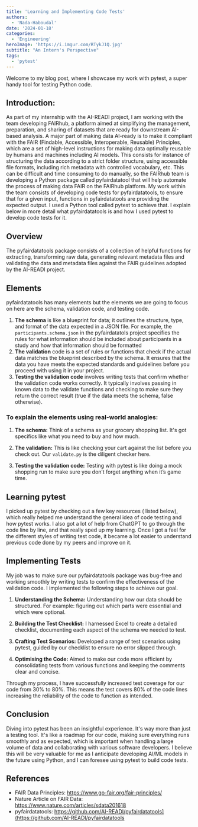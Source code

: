 ```yaml
---
title: 'Learning and Implementing Code Tests'
authors:
  - 'Nada-Haboudal'
date: '2024-01-18'
categories:
  - 'Engineering'
heroImage: 'https://i.imgur.com/RTykJ1Q.jpg'
subtitle: "An Intern's Perspective"
tags:
  - 'pytest'
---
```


Welcome to my blog post, where I showcase my work with pytest, a super handy tool for testing Python code.

## Introduction:

As part of my internship with the AI-READI project, I am working with the team developing FAIRhub, a platform aimed at simplifying the management, preparation, and sharing of datasets that are ready for downstream AI-based analysis. A major part of making data AI-ready is to make it compliant with the FAIR (Findable, Accessible, Interoperable, Reusable) Principles, which are a set of high-level instructions for making data optimally reusable by humans and machines including AI models. This consists for instance of structuring the data according to a strict folder structure, using accessible file formats, including rich metadata with controlled vocabulary, etc. This can be difficult and time consuming to do manually, so the FAIRhub team is developing a Python package called pyfairdatatool that will help automate the process of making data FAIR on the FAIRhub platform. My work within the team consists of developing code tests for pyfairdatatools, to ensure that for a given input, functions in pyfairdatatools are providing the expected output. I used a Python tool called pytest to achieve that. I explain below in more detail what pyfairdatatools is and how I used pytest to develop code tests for it.

## Overview

The pyfairdatatools package consists of a collection of helpful functions for extracting, transforming raw data, generating relevant metadata files and validating the data and metadata files against the FAIR guidelines adopted by the AI-READI project.

## Elements

pyfairdatatools has many elements but the elements we are going to focus on here are the schema, validation code, and testing code.

1. **The schema** is like a blueprint for data; it outlines the structure, type, and format of the data expected in a JSON file. For example, the `participants.schema.json` in the pyfairdatatols project specifies the rules for what information should be included about participants in a study and how that information should be formatted
2. **The validation** code is a set of rules or functions that check if the actual data matches the blueprint described by the schema. It ensures that the data you have meets the expected standards and guidelines before you proceed with using it in your project.
3. **Testing the validation code** involves writing tests that confirm whether the validation code works correctly. It typically involves passing in known data to the validate functions and checking to make sure they return the correct result (true if the data meets the schema, false otherwise).

### To explain the elements using real-world analogies:

1. **The schema:** Think of a schema as your grocery shopping list. It's got specifics like what you need to buy and how much.

2. **The validation:** This is like checking your cart against the list before you check out. Our `validate.py` is the diligent checker here.

3. **Testing the validation code:** Testing with pytest is like doing a mock shopping run to make sure you don’t forget anything when it’s game time.

## Learning pytest

I picked up pytest by checking out a few key resources ( listed below), which really helped me understand the general idea of code testing and how pytest works. I also got a lot of help from ChatGPT to go through the code line by line, and that really sped up my learning. Once I got a feel for the different styles of writing test code, it became a lot easier to understand previous code done by my peers and improve on it.

## Implementing Tests

My job was to make sure our pyfairdatatools package was bug-free and working smoothly by writing tests to confirm the effectiveness of the validation code. I implemented the following steps to achieve our goal.

1. **Understanding the Schema:** Understanding how our data should be structured.
   For example: figuring out which parts were essential and which were optional.

2. **Building the Test Checklist:** I harnessed Excel to create a detailed checklist, documenting each aspect of the schema we needed to test.

3. **Crafting Test Scenarios:** Developed a range of test scenarios using pytest, guided by our checklist to ensure no error slipped through.

4. **Optimising the Code:** Aimed to make our code more efficient by consolidating tests from various functions and keeping the comments clear and concise.

Through my process, I have successfully increased test coverage for our code from 30% to 80%. This means the test covers 80% of the code lines increasing the reliability of the code to function as intended.

## Conclusion

Diving into pytest has been an insightful experience. It's way more than just a testing tool. It's like a roadmap for our code, making sure everything runs smoothly and as expected, which is important when handling a large volume of data and collaborating with various software developers. I believe this will be very valuable for me as I anticipate developing AI/ML models in the future using Python, and I can foresee using pytest to build code tests.

## References

- FAIR Data Principles:
  <https://www.go-fair.org/fair-principles/>
- Nature Article on FAIR Data:
  <https://www.nature.com/articles/sdata201618>
- pyfairdatatools: <https://github.com/AI-READI/pyfairdatatools](https://github.com/AI-READI/pyfairdatatools>
